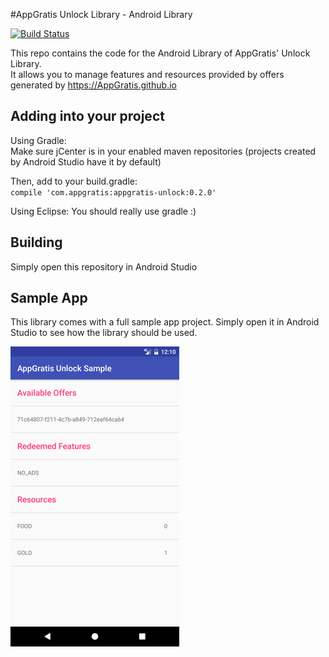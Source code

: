 #AppGratis Unlock Library - Android Library

[![Build Status](https://travis-ci.org/AppGratis/unlock-andoid.svg?branch=master)](https://travis-ci.org/AppGratis/unlock-android)

This repo contains the code for the Android Library of AppGratis' Unlock Library.  
It allows you to manage features and resources provided by offers generated by https://AppGratis.github.io

## Adding into your project
Using Gradle:  
Make sure jCenter is in your enabled maven repositories (projects created by Android Studio have it by default)

Then, add to your build.gradle:  
`compile 'com.appgratis:appgratis-unlock:0.2.0'`

Using Eclipse:
You should really use gradle :)

## Building
Simply open this repository in Android Studio

## Sample App
This library comes with a full sample app project. Simply open it in Android Studio to see how the library should be used.

![Sample Screenshot](https://github.com/AppGratis/unlock-android/blob/master/sample.png?raw=true)
